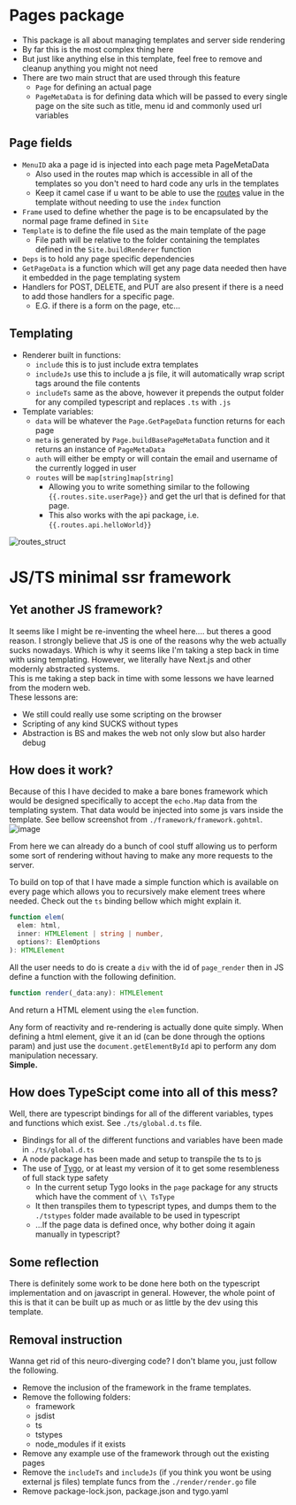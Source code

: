 # Pages package
- This package is all about managing templates and server side rendering
- By far this is the most complex thing here
- But just like anything else in this template, feel free to remove and cleanup anything you might not need
- There are two main struct that are used through this feature
  - `Page` for defining an actual page
  - `PageMetaData` is for defining data which will be passed to every single page on the site such as title, menu id and commonly used url variables

## Page fields
- `MenuID` aka a page id is injected into each page meta PageMetaData
  - Also used in the routes map which is accessible in all of the templates so you don't need to hard code any urls in the templates 
  - Keep it camel case if u want to be able to use the [routes](#templating) value in the template without needing to use the `index` function 
- `Frame` used to define whether the page is to be encapsulated by the normal page frame defined in `Site`
- `Template` is to define the file used as the main template of the page
  -  File path will be relative to the folder containing the templates defined in  the `Site.buildRenderer` function
- `Deps` is to hold any page specific dependencies
- `GetPageData` is a function which will get any page data needed then have it embedded in the page templating system
- Handlers for POST, DELETE, and PUT are also present if there is a need to add those handlers for a specific page.
  - E.G. if there is a form on the page, etc...


## Templating
- Renderer built in functions:
  - `include` this is to just include extra templates
  - `includeJs` use this to include a js file, it will automatically wrap script tags around the file contents
  - `includeTs` same as the above, however it prepends the output folder for any compiled typescript and replaces `.ts` with `.js`
- Template variables:
  - `data` will be whatever the `Page.GetPageData` function returns for each page
  - `meta` is generated by `Page.buildBasePageMetaData` function and it returns an instance of `PageMetaData`
  - `auth` will either be empty or will contain the email and username of the currently logged in user
  - `routes` will be `map[string]map[string]`
    - Allowing you to write something similar to the following `{{.routes.site.userPage}}` and get the url that is defined for that page.
    - This also works with the api package, i.e. `{{.routes.api.helloWorld}}`

![routes_struct](https://user-images.githubusercontent.com/17408117/216288313-102ba524-2a1b-497e-9224-0c66ba1de599.png)

# JS/TS minimal ssr framework
## Yet another JS framework?
It seems like I might be re-inventing the wheel here.... but theres a good reason.
I strongly believe that JS is one of the reasons why the web actually sucks nowadays. Which is why it seems like I'm taking a step back in time with using templating. However, we literally have Next.js and other modernly abstracted systems.  
This is me taking a step back in time with some lessons we have learned from the modern web.  
These lessons are:  
- We still could really use some scripting on the browser
- Scripting of any kind SUCKS without types
- Abstraction is BS and makes the web not only slow but also harder debug

## How does it work?
Because of this I have decided to make a bare bones framework which would be designed specifically to accept the `echo.Map` data from the templating system. That data would be injected into some js vars inside the template.
See bellow screenshot from `./framework/framework.gohtml`.   
![image](https://user-images.githubusercontent.com/17408117/216392675-0c33b533-3756-44b8-a86b-13f681e2414f.png)

From here we can already do a bunch of cool stuff allowing us to perform some sort of rendering without having to make any more requests to the server.  

To build on top of that I have made a simple function which is available on every page which allows you to recursively make element trees where needed. Check out the `ts` binding bellow which might explain it.

```typescript 
function elem(
  elem: html,
  inner: HTMLElement | string | number,
  options?: ElemOptions
): HTMLElement
```

All the user needs to do is create a `div` with the id of `page_render` then in JS define a function with the following definition.

```javascript
function render(_data:any): HTMLElement
```
And return a HTML element using the `elem` function.

Any form of reactivity and re-rendering is actually done quite simply. When defining a html element, give it an id (can be done through the options param) and just use the `document.getElementById` api to perform any dom manipulation necessary.  
**Simple.**

## How does TypeScipt come into all of this mess?
Well, there are typescript bindings for all of the different variables, types and functions which exist. See `./ts/global.d.ts` file.
- Bindings for all of the different functions and variables have been made in `./ts/global.d.ts`
- A node package has been made and setup to transpile the ts to js 
- The use of [Tygo](https://github.com/JamesTiberiusKirk/tygo), or at least my version of it to get some resembleness of full stack type safety
  - In the current setup Tygo looks in the `page` package for any structs which have the comment of `\\ TsType` 
  - It then transpiles them to typescript types, and dumps them to the `./tstypes` folder made available to be used in typescript
  - ...If the page data is defined once, why bother doing it again manually in typescript?

## Some reflection
There is definitely some work to be done here both on the typescript implementation and on javascript in general.
However, the whole point of this is that it can be built up as much or as little by the dev using this template.

## Removal instruction
Wanna get rid of this neuro-diverging code? I don't blame you, just follow the following.
- Remove the inclusion of the framework in the frame templates.
- Remove the following folders:
  - framework
  - jsdist
  - ts 
  - tstypes
  - node_modules if it exists
- Remove any example use of the framework through out the existing pages 
- Remove the `includeTs` and `includeJs` (if you think you wont be using external js files) template funcs from the `./render/render.go` file
- Remove package-lock.json, package.json and tygo.yaml




